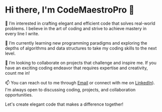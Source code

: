 # Hi there, I'm CodeMaestroPro 👋

👀 I’m interested in crafting elegant and efficient code that solves real-world problems. I believe in the art of coding and strive to achieve mastery in every line I write.

🌱 I’m currently learning new programming paradigms and exploring the depths of algorithms and data structures to take my coding skills to the next level.

💞️ I’m looking to collaborate on projects that challenge and inspire me. If you have an exciting coding endeavor that requires expertise and creativity, count me in!

📫 You can reach out to me through [Email](mailto:Code_Maestro_Pro@proton.com) or connect with me on [LinkedIn](https://www.linkedin.com/in/collins-pever-616767287/)). I'm always open to discussing coding, projects, and collaboration opportunities.

Let's create elegant code that makes a difference together!
